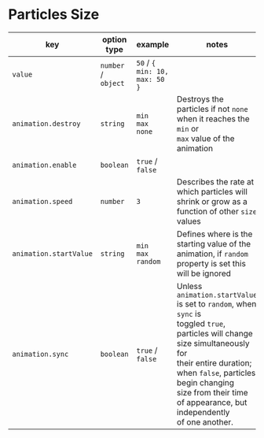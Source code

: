 # Particles Size

| key                    | option type         | example                        | notes                                                                                                                                                                                                                                                                                  |
| ---------------------- | ------------------- | ------------------------------ | -------------------------------------------------------------------------------------------------------------------------------------------------------------------------------------------------------------------------------------------------------------------------------------- |
| `value`                | `number` / `object` | `50` / `{ min: 10, max: 50 }`  |                                                                                                                                                                                                                                                                                        |
| `animation.destroy`    | `string`            | `min`<br />`max`<br />`none`   | Destroys the particles if not `none` when it reaches the `min` or <br> `max` value of the animation                                                                                                                                                                                    |
| `animation.enable`     | `boolean`           | `true` / `false`               |                                                                                                                                                                                                                                                                                        |
| `animation.speed`      | `number`            | `3`                            | Describes the rate at which particles will shrink or grow as a <br> function of other `size` values                                                                                                                                                                                    |
| `animation.startValue` | `string`            | `min`<br />`max`<br />`random` | Defines where is the starting value of the animation, if `random` <br> property is set this will be ignored                                                                                                                                                                            |
| `animation.sync`       | `boolean`           | `true` / `false`               | Unless `animation.startValue` is set to `random`, when `sync` is <br> toggled `true`, particles will change size simultaneously for <br> their entire duration; when `false`, particles begin changing <br> size from their time of appearance, but independently <br> of one another. |
